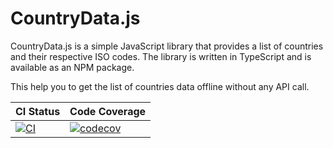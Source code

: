 # CountryData.js 

CountryData.js is a simple JavaScript library that provides a list of countries and their respective ISO codes.  The library is written in TypeScript and is available as an NPM package.


This help you to get the list of countries  data offline without any API call.


| CI Status | Code Coverage |
|-----------|----------------|
| [![CI](https://github.com/Clifftech123/CountryData.js/actions/workflows/main.yml/badge.svg)](https://github.com/Clifftech123/CountryData.js/actions/workflows/main.yml) | [![codecov](https://codecov.io/github/Clifftech123/CountryData.js/graph/badge.svg?token=42Y3GT9MKN)](https://codecov.io/github/Clifftech123/CountryData.js) |



